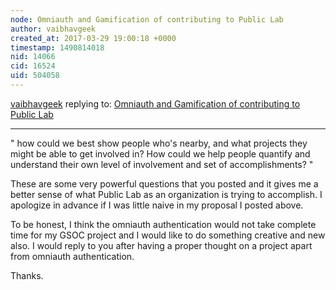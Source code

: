 ```yaml
---
node: Omniauth and Gamification of contributing to Public Lab
author: vaibhavgeek
created_at: 2017-03-29 19:00:18 +0000
timestamp: 1490814018
nid: 14066
cid: 16524
uid: 504058
---
```




[vaibhavgeek](../profile/vaibhavgeek) replying to: [Omniauth and Gamification of contributing to Public Lab](../notes/vaibhavgeek/03-28-2017/omniauth-and-gamification-of-contributing-to-public-lab)

----
" how could we best show people who's nearby, and what projects they might be able to get involved in? How could we help people quantify and understand their own level of involvement and set of accomplishments? " 

These are some very powerful questions that you posted and it gives me a better sense of what Public Lab as an organization is trying to accomplish. I apologize in advance if I was little naive in my proposal I posted above. 

To be honest, I think the omniauth authentication would not take complete time for my GSOC project and I would like to do something creative and new also. I would reply to you after having a proper thought on a project apart from omniauth authentication. 

Thanks. 